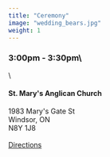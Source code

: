 ```yaml
---
title: "Ceremony"
image: "wedding_bears.jpg"
weight: 1
---
```


### 3:00pm - 3:30pm\
\
#### St. Mary's Anglican Church
1983 Mary's Gate St\
Windsor, ON\
N8Y 1J8\
\
[Directions](https://www.google.com/maps/dir/42.1036948,-83.0856812/st+marys+windsor/@42.2121917,-83.1626309,11z/data=!3m1!4b1!4m9!4m8!1m1!4e1!1m5!1m1!1s0x883b2cbe430746a5:0x39cf8de2310f9988!2m2!1d-83.0100812!2d42.3200147)
